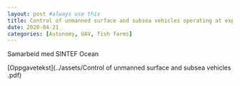 ```yaml
---
layout: post #always use this
title: Control of unmanned surface and subsea vehicles operating at exposed fish farms in presence of time varying environmental disturbances  #This becomes the title of the page
date: 2020-04-21
categories: [Autonomy, UAV, fish farms]
---
```


Samarbeid med SINTEF Ocean

[Oppgavetekst](../assets/Control of unmanned surface and subsea vehicles .pdf)
